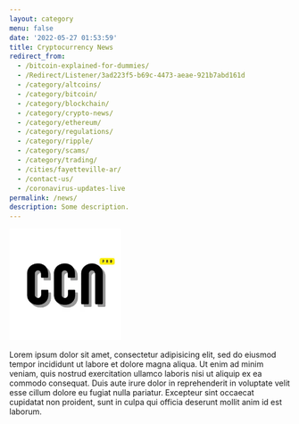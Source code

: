 ```yaml
---
layout: category
menu: false
date: '2022-05-27 01:53:59'
title: Cryptocurrency News
redirect_from:
  - /bitcoin-explained-for-dummies/
  - /Redirect/Listener/3ad223f5-b69c-4473-aeae-921b7abd161d
  - /category/altcoins/
  - /category/bitcoin/
  - /category/blockchain/
  - /category/crypto-news/
  - /category/ethereum/
  - /category/regulations/
  - /category/ripple/
  - /category/scams/
  - /category/trading/
  - /cities/fayetteville-ar/
  - /contact-us/
  - /coronavirus-updates-live
permalink: /news/
description: Some description.
---
```


<img class="img-rounded" src="/assets/img/uploads/profile.webp" alt="CCN Pro" width="200">



Lorem ipsum dolor sit amet, consectetur adipisicing elit, sed do eiusmod
tempor incididunt ut labore et dolore magna aliqua. Ut enim ad minim veniam,
quis nostrud exercitation ullamco laboris nisi ut aliquip ex ea commodo
consequat. Duis aute irure dolor in reprehenderit in voluptate velit esse
cillum dolore eu fugiat nulla pariatur. Excepteur sint occaecat cupidatat non
proident, sunt in culpa qui officia deserunt mollit anim id est laborum.
